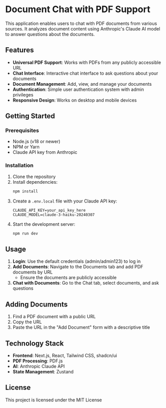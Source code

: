 # Document Chat with PDF Support

This application enables users to chat with PDF documents from various sources. It analyzes document content using Anthropic's Claude AI model to answer questions about the documents.

## Features

- **Universal PDF Support**: Works with PDFs from any publicly accessible URL
- **Chat Interface**: Interactive chat interface to ask questions about your documents
- **Document Management**: Add, view, and manage your documents 
- **Authentication**: Simple user authentication system with admin privileges
- **Responsive Design**: Works on desktop and mobile devices

## Getting Started

### Prerequisites

- Node.js (v18 or newer)
- NPM or Yarn
- Claude API key from Anthropic

### Installation

1. Clone the repository
2. Install dependencies:
   ```bash
   npm install
   ```
3. Create a `.env.local` file with your Claude API key:
   ```
   CLAUDE_API_KEY=your_api_key_here
   CLAUDE_MODEL=claude-3-haiku-20240307
   ```
4. Start the development server:
   ```bash
   npm run dev
   ```

## Usage

1. **Login**: Use the default credentials (admin/admin123) to log in
2. **Add Documents**: Navigate to the Documents tab and add PDF documents by URL
   - Ensure the documents are publicly accessible
3. **Chat with Documents**: Go to the Chat tab, select documents, and ask questions

## Adding Documents

1. Find a PDF document with a public URL
2. Copy the URL
3. Paste the URL in the "Add Document" form with a descriptive title

## Technology Stack

- **Frontend**: Next.js, React, Tailwind CSS, shadcn/ui
- **PDF Processing**: PDF.js
- **AI**: Anthropic Claude API
- **State Management**: Zustand

## License

This project is licensed under the MIT License
